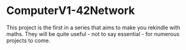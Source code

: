 # ComputerV1-42Network
This project is the first in a series that aims to make you rekindle with maths. They will be quite useful - not to say essential - for numerous projects to come.
